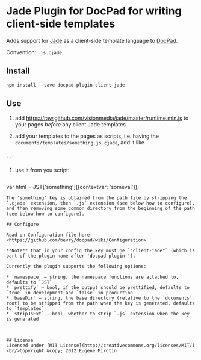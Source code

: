 # Jade Plugin for DocPad for writing client-side templates
Adds support for [Jade](http://jade-lang.com/) as a client-side template language to [DocPad](https://github.com/bevry/docpad).

Convention:  `.js.cjade`


## Install

```
npm install --save docpad-plugin-client-jade
```

## Use

1. add <https://raw.github.com/visionmedia/jade/master/runtime.min.js> to your pages _before_ any client Jade templates
1. add your templates to the pages as scripts, i.e. having the `documents/templates/something.js.cjade`, add it like

    ```
 <script src="/templates/something.js"></script>
    ```

1. use it from you script:

   ```
 var html = JST['something']({contextvar: 'someval'});
   ```
   The 'something' key is obtained from the path file by stripping the `.cjade` extension, then `.js` extension (see below how to configure), and then removing some common directory from the beginning of the path (see below how to configure).

## Configure

Read on Configuration file here: <https://github.com/bevry/docpad/wiki/Configuration>

**Note** that in your config the key must be `"client-jade"` (which is part of the plugin name after 'docpad-plugin-').

Currently the plugin supports the following options:

* `namespace` – string, the namespace functions are attached to, defaults to `JST`
* `prettify` – bool, if the output should be prettified, defaults to `true` in development and `false` in production
* `baseDir` — string, the base directory (relative to the `documents` root) to be stripped from the path when the key is generated, defaults to `templates`
* `stripJsExt` – bool, whether to strip `.js` extension when the key is generated



## License
Licensed under [MIT License](http://creativecommons.org/licenses/MIT/)
<br/>Copyright &copy; 2012 Eugene Mirotin